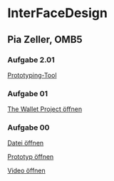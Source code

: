 # InterFaceDesign
## Pia Zeller, OMB5

### Aufgabe 2.01
<a href="https://piazeller.github.io/IFDWiSe20-21/A02/A02.html"> Prototyping-Tool </a>


### Aufgabe 01
<a href="https://piazeller.github.io/IFDWiSe20-21/A01/A01_The Wallet Project.pdf"> The Wallet Project öffnen </a>

### Aufgabe 00
<a href="https://piazeller.github.io/IFDWiSe20-21/A00/00_SWOT.pdf"> Datei öffnen </a>

<a href="https://piazeller.github.io/IFDWiSe20-21/A00/00_SWOT.xd"> Prototyp öffnen </a>

<a href="https://piazeller.github.io/IFDWiSe20-21/A00/00_SWOT.mp4"> Video öffnen </a>
